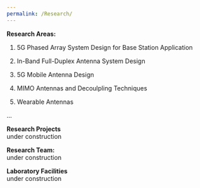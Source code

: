 ```yaml
---
permalink: /Research/
---
```

**Research Areas:**

1. 5G Phased Array System Design for Base Station Application  

3. In-Band Full-Duplex Antenna System Design  

4. 5G Mobile Antenna Design  

4. MIMO Antennas and Decoulpling Techniques

5. Wearable Antennas

...      

**Research Projects**<br /> 
under construction

**Research Team:**<br /> 
under construction

**Laboratory Facilities**<br /> 
under construction

